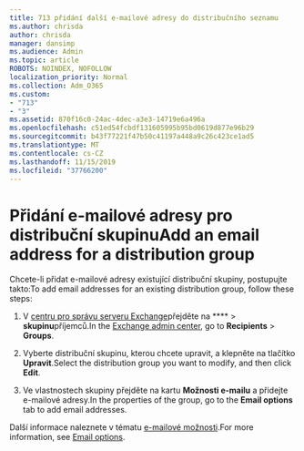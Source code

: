 ```yaml
---
title: 713 přidání další e-mailové adresy do distribučního seznamu
ms.author: chrisda
author: chrisda
manager: dansimp
ms.audience: Admin
ms.topic: article
ROBOTS: NOINDEX, NOFOLLOW
localization_priority: Normal
ms.collection: Adm_O365
ms.custom:
- "713"
- "3"
ms.assetid: 870f16c0-24ac-4dec-a3e3-14719e6a496a
ms.openlocfilehash: c51ed54fcbdf131605995b95bd0619d877e96b29
ms.sourcegitcommit: b43f77221f47b50c41197a448a9c26c423ce1ad5
ms.translationtype: MT
ms.contentlocale: cs-CZ
ms.lasthandoff: 11/15/2019
ms.locfileid: "37766200"
---
```

# <a name="add-an-email-address-for-a-distribution-group"></a><span data-ttu-id="04f80-102">Přidání e-mailové adresy pro distribuční skupinu</span><span class="sxs-lookup"><span data-stu-id="04f80-102">Add an email address for a distribution group</span></span>

<span data-ttu-id="04f80-103">Chcete-li přidat e-mailové adresy existující distribuční skupiny, postupujte takto:</span><span class="sxs-lookup"><span data-stu-id="04f80-103">To add email addresses for an existing distribution group, follow these steps:</span></span>

1. <span data-ttu-id="04f80-104">V [centru pro správu serveru Exchange](https://outlook.office365.com/ecp/)přejděte na \*\*\*\* \> **skupinu**příjemců.</span><span class="sxs-lookup"><span data-stu-id="04f80-104">In the [Exchange admin center](https://outlook.office365.com/ecp/), go to **Recipients** \> **Groups**.</span></span>

2. <span data-ttu-id="04f80-105">Vyberte distribuční skupinu, kterou chcete upravit, a klepněte na tlačítko **Upravit**.</span><span class="sxs-lookup"><span data-stu-id="04f80-105">Select the distribution group you want to modify, and then click **Edit**.</span></span>

3. <span data-ttu-id="04f80-106">Ve vlastnostech skupiny přejděte na kartu **Možnosti e-mailu** a přidejte e-mailové adresy.</span><span class="sxs-lookup"><span data-stu-id="04f80-106">In the properties of the group, go to the **Email options** tab to add email addresses.</span></span> 

<span data-ttu-id="04f80-107">Další informace naleznete v tématu [e-mailové možnosti](https://technet.microsoft.com/library/bb124513.aspx#emailoptions).</span><span class="sxs-lookup"><span data-stu-id="04f80-107">For more information, see [Email options](https://technet.microsoft.com/library/bb124513.aspx#emailoptions).</span></span>
